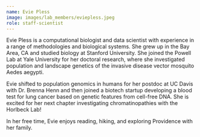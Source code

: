 ```yaml
---
name: Evie Pless
image: images/lab_members/eviepless.jpeg
role: staff-scientist
---
```


Evie Pless is a computational biologist and data scientist with experience in a range of methodologies and biological systems. She grew up in the Bay Area, CA and studied biology at Stanford University. She joined the Powell Lab at Yale University for her doctoral research, where she investigated population and landscape genetics of the invasive disease vector mosquito Aedes aegypti.

Evie shifted to population genomics in humans for her postdoc at UC Davis with Dr. Brenna Henn and then joined a biotech startup developing a blood test for lung cancer based on genetic features from cell-free DNA. She is excited for her next chapter investigating chromatinopathies with the Horlbeck Lab!

In her free time, Evie enjoys reading, hiking, and exploring Providence with her family.
